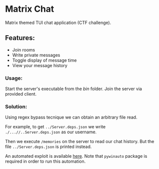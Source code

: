 # Matrix Chat
Matrix themed TUI chat application (CTF challenge).

## Features:
  - Join rooms
  - Write private messages
  - Toggle display of message time
  - View your message history

### Usage: 
Start the server's executable from the *bin* folder. Join the server via provided client.

### Solution:
Using regex bypass tecnique we can obtain an arbitrary file read.

For example, to get `../Server.deps.json` we write `./...//..Server.deps.json` as our username.

Then we execute `/memories` on the server to read our chat history. But the file `../Server.deps.json` is printed instead.

An automated exploit is available [here](https://github.com/Azarattum/MatrixChat/blob/master/exploit.py). Note that `pywinauto` package is required in order to run this automation.